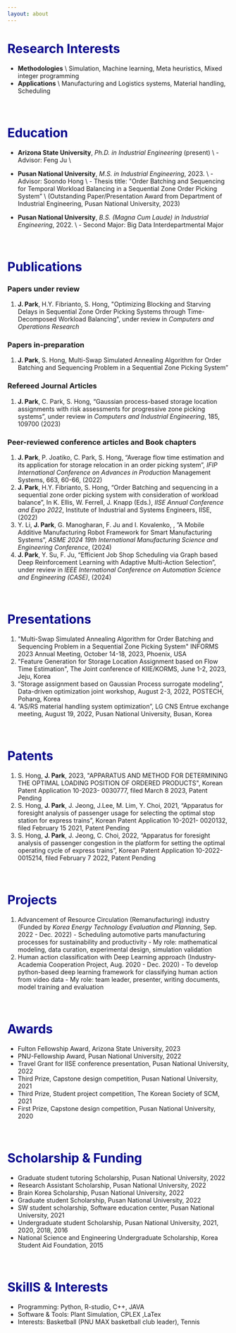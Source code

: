 ```yaml
---
layout: about 
---
```


# <span style="color:DarkBlue">Research Interests</span>
* <b>Methodologies</b> \\
  Simulation, Machine learning, Meta heuristics, Mixed integer programming
* <b>Applications</b> \\
  Manufacturing and Logistics systems, Material handling, Scheduling

<br/>

# <span style="color:DarkBlue"> Education </span>
* <b>Arizona State University</b>, <i>Ph.D. in Industrial Engineering</i> (present) \\
\- Advisor: Feng Ju \\
* <b>Pusan National University</b>, <i>M.S. in Industrial Engineering</i>, 2023. \\
\- Advisor: Soondo Hong \\
\- Thesis title: "Order Batching and Sequencing for Temporal Workload Balancing in a Sequential Zone Order Picking System” \\
(Outstanding Paper/Presentation Award from Department of Industrial Engineering, Pusan National University, 2023)

* <b>Pusan National University</b>, <i>B.S. (Magna Cum Laude) in Industrial Engineering</i>, 2022. \\
\- Second Major: Big Data Interdepartmental Major

<br/>

# <span style="color:DarkBlue"> Publications </span>

### Papers under review
1. <b>J. Park</b>, H.Y. Fibrianto, S. Hong, "Optimizing Blocking and Starving Delays in Sequential Zone Order Picking Systems through Time-Decomposed Workload Balancing", under review in <i>Computers and Operations Research</i>


### Papers in-preparation
1. <b>J. Park</b>, S. Hong, Multi-Swap Simulated Annealing Algorithm for Order Batching and Sequencing Problem in a Sequential Zone Picking System”</i>

### Refereed Journal Articles
1. <b>J. Park</b>, C. Park, S. Hong, “Gaussian process-based storage location assignments with risk assessments for progressive zone picking systems”, under review in <i>Computers and Industrial Engineering</i>, 185, 109700 (2023)

### Peer-reviewed conference articles and Book chapters

1. <b>J. Park</b>, P. Joatiko, C. Park, S. Hong, “Average flow time estimation and its application for storage
relocation in an order picking system”, <i>IFIP International Conference on Advances in Production</i>
Management Systems, 663, 60-66, (2022)
2. <b>J. Park</b>, H.Y. Fibrianto, S. Hong, “Order Batching and sequencing in a sequential zone order picking
system with consideration of workload balance”, In K. Ellis, W. Ferrell, J. Knapp (Eds.), <i>IISE Annual
Conference and Expo 2022</i>, Institute of Industrial and Systems Engineers, IISE, (2022)
3. Y. Li, <b>J. Park</b>, G. Manogharan, F. Ju and I. Kovalenko, , ”A Mobile Additive Manufacturing Robot
Framework for Smart Manufacturing Systems”, <i>ASME 2024 19th International Manufacturing Science
and Engineering Conference</i>, (2024)
4. <b>J. Park</b>, Y. Su, F. Ju, “Efficient Job Shop Scheduling via Graph based Deep Reinforcement Learning
with Adaptive Multi-Action Selection”, under review in <i>IEEE International Conference on Automation
Science and Engineering (CASE)</i>, (2024)

<br/>

# <span style="color:DarkBlue"> Presentations</span>
1. "Multi-Swap Simulated Annealing Algorithm for Order Batching and Sequencing Problem in a Sequential Zone Picking System" INFORMS 2023 Annual Meeting, October 14-18, 2023, Phoenix, USA
1. "Feature Generation for Storage Location Assignment based on Flow Time Estimation", The Joint conference of KIIE/KORMS, June 1-2, 2023, Jeju, Korea
2. ”Storage assignment based on Gaussian Process surrogate modeling”, Data-driven optimization joint
workshop, August 2-3, 2022, POSTECH, Pohang, Korea
3. ”AS/RS material handling system optimization”, LG CNS Entrue exchange meeting, August 19, 2022,
Pusan National University, Busan, Korea

<br/>

# <span style="color:DarkBlue"> Patents</span>
1. S. Hong, **J. Park**, 2023, "APPARATUS AND METHOD FOR DETERMINING THE OPTIMAL LOADING POSITION OF ORDERED PRODUCTS", Korean Patent Application 10-2023-
0030777, filed March 8 2023, Patent Pending
1. S. Hong, **J. Park**, J. Jeong, J.Lee, M. Lim, Y. Choi, 2021, “Apparatus for foresight analysis of passenger
usage for selecting the optimal stop station for express trains”, Korean Patent Application 10-2021-
0020132, filed February 15 2021, Patent Pending
2. S. Hong, **J. Park**, J. Jeong, C. Choi, 2022, “Apparatus for foresight analysis of passenger congestion
in the platform for setting the optimal operating cycle of express trains”, Korean Patent Application
10-2022-0015214, filed February 7 2022, Patent Pending

<br/>

# <span style="color:DarkBlue"> Projects</span>
1. Advancement of Resource Circulation (Remanufacturing) industry
(Funded by <i>Korea Energy Technology Evaluation and Planning</i>, Sep. 2022 - Dec. 2022)
\- Scheduling automotive parts manufacturing processes for sustainability and productivity
\- My role: mathematical modeling, data curation, experimental design, simulation validation
2. Human action classification with Deep Learning approach
(Industry-Academia Cooperation Project, Aug. 2020 - Dec. 2020)
\- To develop python-based deep learning framework for classifying human action from video data
\- My role: team leader, presenter, writing documents, model training and evaluation

<br/>

# <span style="color:DarkBlue"> Awards</span>
* Fulton Fellowship Award, Arizona State University, 2023
* PNU-Fellowship Award, Pusan National University, 2022 
* Travel Grant for IISE conference presentation, Pusan National University, 2022
* Third Prize, Capstone design competition, Pusan National University, 2021
* Third Prize, Student project competition, The Korean Society of SCM, 2021
* First Prize, Capstone design competition, Pusan National University, 2020

<br/>

# <span style="color:DarkBlue"> Scholarship & Funding</span>
* Graduate student tutoring Scholarship, Pusan National University, 2022
* Research Assistant Scholarship, Pusan National University, 2022
* Brain Korea Scholarship, Pusan National University, 2022
* Graduate student Scholarship, Pusan National University, 2022
* SW student scholarship, Software education center, Pusan National University, 2021
* Undergraduate student Scholarship, Pusan National University, 2021, 2020, 2018, 2016
* National Science and Engineering Undergraduate Scholarship, Korea Student Aid Foundation, 2015

<br/>

# <span style="color:DarkBlue"> SkillS & Interests</span>
* Programming: Python, R-studio, C++, JAVA
* Software & Tools: Plant Simulation, CPLEX ,LaTex
* Interests: Basketball (PNU MAX basketball club leader), Tennis

